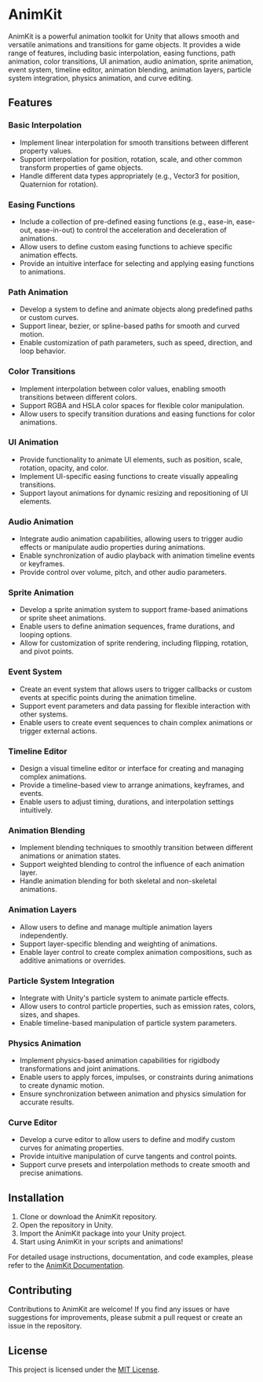 # AnimKit

AnimKit is a powerful animation toolkit for Unity that allows smooth and versatile animations and transitions for game objects. It provides a wide range of features, including basic interpolation, easing functions, path animation, color transitions, UI animation, audio animation, sprite animation, event system, timeline editor, animation blending, animation layers, particle system integration, physics animation, and curve editing.

## Features

### Basic Interpolation

- Implement linear interpolation for smooth transitions between different property values.
- Support interpolation for position, rotation, scale, and other common transform properties of game objects.
- Handle different data types appropriately (e.g., Vector3 for position, Quaternion for rotation).

### Easing Functions

- Include a collection of pre-defined easing functions (e.g., ease-in, ease-out, ease-in-out) to control the acceleration and deceleration of animations.
- Allow users to define custom easing functions to achieve specific animation effects.
- Provide an intuitive interface for selecting and applying easing functions to animations.

### Path Animation

- Develop a system to define and animate objects along predefined paths or custom curves.
- Support linear, bezier, or spline-based paths for smooth and curved motion.
- Enable customization of path parameters, such as speed, direction, and loop behavior.

### Color Transitions

- Implement interpolation between color values, enabling smooth transitions between different colors.
- Support RGBA and HSLA color spaces for flexible color manipulation.
- Allow users to specify transition durations and easing functions for color animations.

### UI Animation

- Provide functionality to animate UI elements, such as position, scale, rotation, opacity, and color.
- Implement UI-specific easing functions to create visually appealing transitions.
- Support layout animations for dynamic resizing and repositioning of UI elements.

### Audio Animation

- Integrate audio animation capabilities, allowing users to trigger audio effects or manipulate audio properties during animations.
- Enable synchronization of audio playback with animation timeline events or keyframes.
- Provide control over volume, pitch, and other audio parameters.

### Sprite Animation

- Develop a sprite animation system to support frame-based animations or sprite sheet animations.
- Enable users to define animation sequences, frame durations, and looping options.
- Allow for customization of sprite rendering, including flipping, rotation, and pivot points.

### Event System

- Create an event system that allows users to trigger callbacks or custom events at specific points during the animation timeline.
- Support event parameters and data passing for flexible interaction with other systems.
- Enable users to create event sequences to chain complex animations or trigger external actions.

### Timeline Editor

- Design a visual timeline editor or interface for creating and managing complex animations.
- Provide a timeline-based view to arrange animations, keyframes, and events.
- Enable users to adjust timing, durations, and interpolation settings intuitively.

### Animation Blending

- Implement blending techniques to smoothly transition between different animations or animation states.
- Support weighted blending to control the influence of each animation layer.
- Handle animation blending for both skeletal and non-skeletal animations.

### Animation Layers

- Allow users to define and manage multiple animation layers independently.
- Support layer-specific blending and weighting of animations.
- Enable layer control to create complex animation compositions, such as additive animations or overrides.

### Particle System Integration

- Integrate with Unity's particle system to animate particle effects.
- Allow users to control particle properties, such as emission rates, colors, sizes, and shapes.
- Enable timeline-based manipulation of particle system parameters.

### Physics Animation

- Implement physics-based animation capabilities for rigidbody transformations and joint animations.
- Enable users to apply forces, impulses, or constraints during animations to create dynamic motion.
- Ensure synchronization between animation and physics simulation for accurate results.

### Curve Editor

- Develop a curve editor to allow users to define and modify custom curves for animating properties.
- Provide intuitive manipulation of curve tangents and control points.
- Support curve presets and interpolation methods to create smooth and precise animations.

## Installation

1. Clone or download the AnimKit repository.
2. Open the repository in Unity.
3. Import the AnimKit package into your Unity project.
4. Start using AnimKit in your scripts and animations!

For detailed usage instructions, documentation, and code examples, please refer to the [AnimKit Documentation]([https://github.com/y1chu/AnimEase/blob/main/AnimKit%20Documentation.md]).

## Contributing

Contributions to AnimKit are welcome! If you find any issues or have suggestions for improvements, please submit a pull request or create an issue in the repository.

## License

This project is licensed under the [MIT License](https://github.com/y1chu/AnimEase/blob/main/LICENSE).
